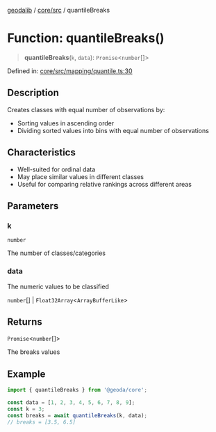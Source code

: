 [geodalib](../../../modules.md) / [core/src](../index.md) / quantileBreaks

# Function: quantileBreaks()

> **quantileBreaks**(`k`, `data`): `Promise`\<`number`[]\>

Defined in: [core/src/mapping/quantile.ts:30](https://github.com/GeoDaCenter/geoda-lib/blob/246bf05338fdf79294f778f8829940c18b17a0f8/js/packages/core/src/mapping/quantile.ts#L30)

## Description

Creates classes with equal number of observations by:
- Sorting values in ascending order
- Dividing sorted values into bins with equal number of observations

## Characteristics
- Well-suited for ordinal data
- May place similar values in different classes
- Useful for comparing relative rankings across different areas

## Parameters

### k

`number`

The number of classes/categories

### data

The numeric values to be classified

`number`[] | `Float32Array`\<`ArrayBufferLike`\>

## Returns

`Promise`\<`number`[]\>

The breaks values

## Example

```ts
import { quantileBreaks } from '@geoda/core';

const data = [1, 2, 3, 4, 5, 6, 7, 8, 9];
const k = 3;
const breaks = await quantileBreaks(k, data);
// breaks = [3.5, 6.5]
```
